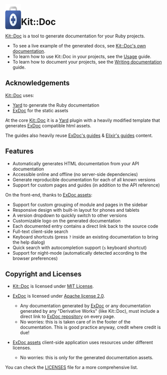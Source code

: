 <!--pp {} -->
<img align="left" width="50" height="90" src="https://raw.githubusercontent.com/rubykit/kit/master/libraries/kit-doc/docs/assets/images/kit-doc.logo.svg">
<!-- pp-->

[Kit::Doc]: https://github.com/rubykit/kit/tree/master/libraries/kit-doc
[Yard]: https://github.com/lsegal/yard
[ExDoc]: https://github.com/elixir-lang/ex_doc
[ExDoc assets]: https://github.com/elixir-lang/ex_doc/tree/master/assets

# Kit::Doc

[Kit::Doc] is a tool to generate documentation for your Ruby projects.

- To see a live example of the generated docs, see [Kit::Doc's own documentation](https://docs.rubykit.org/kit-doc/edge).
- To learn how to use Kit::Doc in your projects, see the [Usage](docs/guides/usage.md) guide.
- To learn how to document your projects, see the [Writing documentation](docs/guides/writing_documentation.md) guide.

## Acknowledgements

[Kit::Doc] uses:
- [Yard] to generate the Ruby documentation
- [ExDoc] for the static assets

At the core [Kit::Doc] it is a [Yard] plugin with a heavily modified template that generates [ExDoc] compatible html assets.

The guides also heavily reuse [ExDoc's guides](https://hexdocs.pm/ex_doc/readme.html) & [Elixir's guides](https://hexdocs.pm/elixir/writing-documentation.html) content.

## Features

  * Automatically generates HTML documentation from your API documentation
  * Accessible online and offline (no server-side dependencies)
  * Generate reproducible documentation for each of all known versions
  * Support for custom pages and guides (in addition to the API reference)

On the front-end, thanks to [ExDoc assets]:
  * Support for custom grouping of module and pages in the sidebar
  * Responsive design with built-in layout for phones and tablets
  * A version dropdown to quickly switch to other versions
  * Customizable logo on the generated documentation
  * Each documented entry contains a direct link back to the source code
  * Full-text client-side search
  * Keyboard shortcuts (press `?` inside an existing documentation to bring the help dialog)
  * Quick search with autocompletion support (`s` keyboard shortcut)
  * Support for night-mode (automatically detected according to the browser preferences)

## Copyright and Licenses

- [Kit::Doc] is licensed under [MIT License](MIT_LICENSE.md).

- [ExDoc] is licensed under [Apache license 2.0](http://www.apache.org/licenses/LICENSE-2.0).
  - Any documentation generated by [ExDoc] or any documentation generated by any "Derivative Works" (like Kit::Doc), must include a direct link to [ExDoc repository](https://github.com/elixir-lang/ex_doc) on every page.
  - No worries: this is is taken care of in the footer of the documentation. This is good practice anyway, credit where credit is due!

- [ExDoc assets] client-side application uses resources under different licenses.
  - No worries: this is only for the generated documentation assets.

You can check the [LICENSES](LICENSES.md) file for a more comprehensive list.
